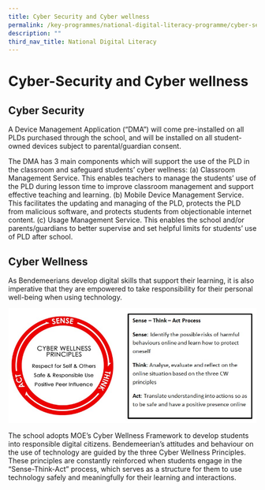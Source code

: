 ```yaml
---
title: Cyber Security and Cyber wellness
permalink: /key-programmes/national-digital-literacy-programme/cyber-security-and-cyber-wellness
description: ""
third_nav_title: National Digital Literacy
---
```

# Cyber-Security and Cyber wellness

## Cyber Security

A Device Management Application (“DMA”) will come pre-installed on all PLDs purchased through the school, and will be installed on all student-owned devices subject to parental/guardian consent. 

The DMA has 3 main components which will support the use of the PLD in the classroom and safeguard students’ cyber wellness:
(a)   Classroom Management Service. This enables teachers to manage the students’ use of the PLD during lesson time to improve classroom management and support effective teaching and learning.
(b)   Mobile Device Management Service. This facilitates the updating and managing of the PLD, protects the PLD from malicious software, and protects students from objectionable internet content.
(c)   Usage Management Service. This enables the school and/or parents/guardians to better supervise and set helpful limits for students’ use of PLD after school.

## Cyber Wellness

As Bendemeerians develop digital skills that support their learning, it is also imperative that they are empowered to take responsibility for their personal well-being when using technology.

![Cyber Wellness Principles](/images/35-cyberwellframe.jpeg)

The school adopts MOE’s Cyber Wellness Framework to develop students into responsible digital citizens. Bendemeerian’s attitudes and behaviour on the use of technology are guided by the three Cyber Wellness Principles. These principles are constantly reinforced when students engage in the “Sense-Think-Act” process, which serves as a structure for them to use technology safely and meaningfully for their learning and interactions.

